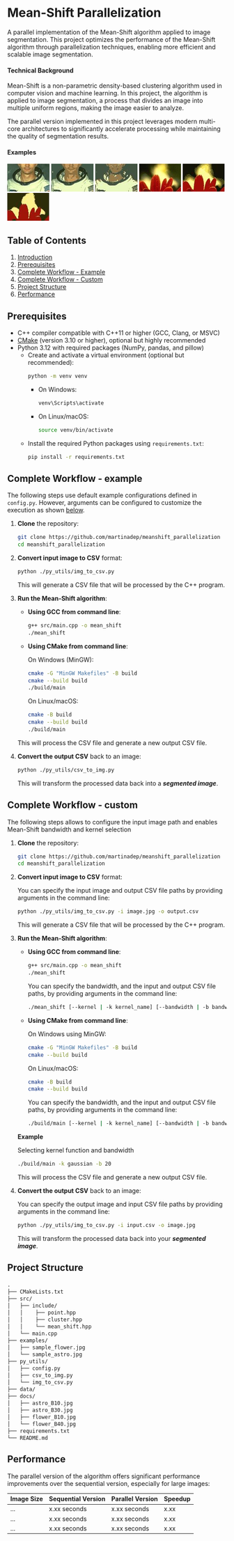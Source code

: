 # Mean-Shift Parallelization
A parallel implementation of the Mean-Shift algorithm applied 
to image segmentation. This project optimizes the performance 
of the Mean-Shift algorithm through parallelization techniques, 
enabling more efficient and scalable image segmentation.

#### Technical Background
Mean-Shift is a non-parametric density-based clustering algorithm 
used in computer vision and machine learning. In this project, the 
algorithm is applied to image segmentation, a process that divides 
an image into multiple uniform regions, making the image easier to analyze.

The parallel version implemented in this project leverages 
modern multi-core architectures to significantly accelerate 
processing while maintaining the quality of segmentation results.

#### Examples
![asto](examples/sample_astro.jpg)
![astoB10](docs/astro_B10.jpg)
![astoB30](docs/astro_B30.jpg)
![flower](examples/sample_flower.jpg)
![flowerB10](docs/flower_B10.jpg)
![flowerB40](docs/flower_B40.jpg)

## Table of Contents

1. [Introduction](#mean-shift-parallelization)
2. [Prerequisites](#prerequisites)
3. [Complete Workflow - Example](#complete-workflow---example)
4. [Complete Workflow - Custom](#complete-workflow---custom)
5. [Project Structure](#project-structure)
6. [Performance](#performance)

## Prerequisites
- C++ compiler compatible with C++11 or higher (GCC, Clang, or MSVC)
- [CMake](https://cmake.org/download/) (version 3.10 or higher), optional but highly recommended
- Python 3.12 with required packages (NumPy, pandas, and pillow)
  - Create and activate a virtual environment (optional but recommended):
    ```bash
    python -m venv venv
    ```
    - On Windows:
      ```bash
      venv\Scripts\activate
      ```
    - On Linux/macOS:
      ```bash
      source venv/bin/activate
      ```
  - Install the required Python packages using `requirements.txt`:
    ```bash
    pip install -r requirements.txt
    ```

## Complete Workflow - example
The following steps use default example configurations defined in `config.py`.
However, arguments can be configured to customize the execution as shown [below](#complete-workflow---custom).

1. **Clone** the repository:

   ```bash
   git clone https://github.com/martinadep/meanshift_parallelization
   cd meanshift_parallelization
   ```

2. **Convert input image to CSV** format:
   

   ```bash
   python ./py_utils/img_to_csv.py
   ```
  
   This will generate a CSV file that will be processed by the C++ program.

3. **Run the Mean-Shift algorithm**:
   - **Using GCC from command line**:
      
     ```bash
     g++ src/main.cpp -o mean_shift
     ./mean_shift
     ```

   - **Using CMake from command line**:
      
      On Windows (MinGW):
     ```bash
     cmake -G "MinGW Makefiles" -B build
     cmake --build build
     ./build/main
     ```

      On Linux/macOS:
     ```bash
     cmake -B build
     cmake --build build
     ./build/main
     ```

   This will process the CSV file and generate a new output CSV file.

4. **Convert the output CSV** back to an image:

   ```bash
   python ./py_utils/csv_to_img.py
   ```

   This will transform the processed data back into a ***segmented image***.


## Complete Workflow - custom
The following steps allows to configure the input image path and enables Mean-Shift bandwidth and kernel selection

1. **Clone** the repository:

   ```bash
   git clone https://github.com/martinadep/meanshift_parallelization
   cd meanshift_parallelization
   ```

2. **Convert input image to CSV** format:

   You can specify the input image and output CSV file paths by providing arguments in the command line:

   ```bash
   python ./py_utils/img_to_csv.py -i image.jpg -o output.csv
   ```

   This will generate a CSV file that will be processed by the C++ program.

3. **Run the Mean-Shift algorithm**:
   - **Using GCC from command line**:
      
     ```bash
     g++ src/main.cpp -o mean_shift
     ./mean_shift
     ```

      You can specify the bandwidth, and the input and output CSV file paths, by providing arguments in the command line:
      ```bash
      ./mean_shift [--kernel | -k kernel_name] [--bandwidth | -b bandwidth] [--input | -i input_csv] [--output | -o output_csv]
      ```
   - **Using CMake from command line**:
      
      On Windows using MinGW:
     ```bash
     cmake -G "MinGW Makefiles" -B build
     cmake --build build
     ```

      On Linux/macOS:
     ```bash
     cmake -B build
     cmake --build build
     ```

      You can specify the bandwidth, and the input and output CSV file paths, by providing arguments in the command line:
      ```bash
      ./build/main [--kernel | -k kernel_name] [--bandwidth | -b bandwidth] [--input | -i input_csv] [--output | -o output_csv]
      ```
   **Example**
   
   Selecting kernel function and bandwidth
   ```bash
   ./build/main -k gaussian -b 20
   ```
   
   This will process the CSV file and generate a new output CSV file.

4. **Convert the output CSV** back to an image:
   
   You can specify the output image and input CSV file paths by providing arguments in the command line:

   ```bash
   python ./py_utils/img_to_csv.py -i input.csv -o image.jpg
   ```

   This will transform the processed data back into your ***segmented image***.

## Project Structure

```
.
├── CMakeLists.txt
├── src/
│   ├── include/
│   │    ├── point.hpp
│   │    ├── cluster.hpp
│   │    └── mean_shift.hpp
│   └── main.cpp
├── examples/
│   ├── sample_flower.jpg
│   └── sample_astro.jpg
├── py_utils/
│   ├── config.py
│   ├── csv_to_img.py
│   └── img_to_csv.py
├── data/
├── docs/
│   ├── astro_B10.jpg
│   ├── astro_B30.jpg
│   ├── flower_B10.jpg
│   └── flower_B40.jpg
├── requirements.txt
└── README.md
```

## Performance

The parallel version of the algorithm offers significant performance improvements over the sequential version, especially for large images:

| Image Size | Sequential Version | Parallel Version | Speedup |
|------------|-------------------|-----------------|---------|
| ...        | x.xx seconds      | x.xx seconds    | x.xx    |
| ...        | x.xx seconds      | x.xx seconds    | x.xx    |
| ...        | x.xx seconds      | x.xx seconds    | x.xx    |
